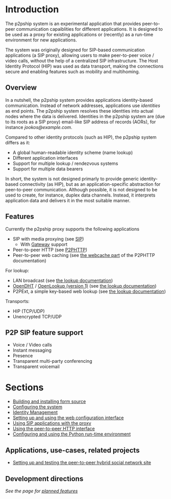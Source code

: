 # Introduction #

The p2pship system is an experimental application that provides peer-to-peer communication capaiblities for different applications.  It is designed to be used as a proxy for existing applications or (recently) as a run-time environment for new applications.

The system was originally designed for SIP-based communication applications (a SIP proxy), allowing users to make peer-to-peer voice / video calls, without the help of a centralized SIP infrastructure. The Host Identity Protocol (HIP) was used as data transport, making the connections secure and enabling features such as mobility and multihoming.

## Overview ##

In a nutshell, the p2pship system provides applications identity-based communication. Instead of network addresses, applications use _identities_ as end points. The p2pship system resolves these identties into actual nodes where the data is delivered. Identities in the p2pship system are (due to its roots as a SIP proxy) email-like SIP address of records (AORs), for instance _jookos@example.com_.

Compared to other identity protocols (such as HIP), the p2pship system differs as it:

  * A global human-readable identity scheme (name lookup)
  * Different application interfaces
  * Support for multiple lookup / rendezvous systems
  * Support for multiple data bearers

In short, the system is not designed primarly to provide generic identity-based connectivity (as HIP), but as an application-specific abstraction for peer-to-peer communication. Although possible, it is not designed to be used to create, for instance, duplex data channels. Instead, it interprets application data and delivers it in the most suitable manner.

## Features ##

Currently the p2pship proxy supports the following applications

  * SIP with media proxying (see [SIP](SIP.md))
    * With [Gateway](PSTN.md) support
  * Peer-to-peer HTTP (see [P2PHTTP](P2PHTTP.md))
  * Peer-to-peer web caching (see [the webcache part](P2PHTTP.md) of the P2PHTTP documentation)

For lookup:

  * LAN broadcast (see [the lookup documentation](Lookup#Broadcast.md))
  * [OpenDHT](http://www.opendht.org) / [OpenLookup (version 1)](http://code.google.com/p/openlookup/) (see [the lookup documentation](Lookup#OpenDHT.md))
  * P2PExt, a simple key-based web lookup (see [the lookup documentation](Lookup#P2PEXT.md))

Transports:

  * HIP (TCP/UDP)
  * Unencrypted TCP/UDP

## P2P SIP feature support ##

  * Voice / Video calls
  * Instant messaging
  * Presence
  * Transparent multi-party conferencing
  * Transparent voicemail

# Sections #

  * [Building and installing form source](Compiling.md)
  * [Configuring the system](Configuration.md)
  * [Identity Management](IdentityManagement.md)
  * [Setting up and using the web configuration interface](WebConfig.md)
  * [Using SIP applications with the proxy](SIP.md)
  * [Using the peer-to-peer HTTP interface](P2PHTTP.md)
  * [Configuring and using the Python run-time environment](PRE.md)

## Applications, use-cases, related projects ##

  * [Setting up and testing the peer-to-peer hybrid social network site](P2PSNS.md)

## Development directions ##

_See the page for [planned features](UpcomingFeatures.md)_